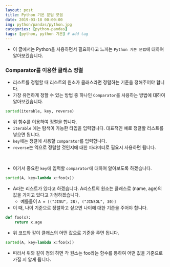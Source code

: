 ```yaml
---
layout: post
title: Python 기본 문법 모음
date: 2019-03-18 00:00:00
img: python/pandas/python.jpg
categories: [python-pandas] 
tags: [python, python 기본] # add tag
---
```


+ 이 글에서는 Python을 사용하면서 필요하다고 느끼는 `Python 기본 문법`에 대하여 알아보겠습니다.

### Comparator를 이용한 클래스 정렬

+ 리스트를 정렬할 때 리스트의 원소가 클래스라면 정렬하는 기준을 정해주어야 합니다.
+ 가장 유연하게 정할 수 있는 방법 중 하나인 `Comparator`를 사용하는 방법에 대하여 알아보겠습니다.

```python
sorted(iterable, key, reverse)
``` 

+ 위 함수를 이용하여 정렬을 합니다.
+ `iterable` 에는 탐색이 가능한 타입을 입력합니다. 대표적인 예로 정렬할 리스트를 넣으면 됩니다.
+ `key`에는 정렬에 사용할 `comparator`를 입력합니다.
+ `reverse`는 역으로 정렬할 것인지에 대한 파라미터로 필요시 사용하면 됩니다.

<br>

+ 여기서 중요한 `key`에 입력할 `comparator`에 대하여 알아보도록 하겠습니다.

```python
sorted(A, key=lambda x:foo(x))
```

+ A라는 리스트가 있다고 하겠습니다. A리스트의 원소는 클래스로 (name, age)의 값을 가지고 있다고 가정하겠습니다.
    + 예를들어 ``` A = [("JISU", 28), ("JINSOL", 30)] ```
+ 이 때, 나이 기준으로 정렬하고 싶으면 나이에 대한 기준을 주어야 합니다.

```python
def foo(x):
    return x.age
``` 

+ 위 코드와 같이 클래스의 어떤 값으로 기준을 주면 됩니다. 

```python
sorted(A, key=lambda x:foo(x))
```

+ 따라서 위와 같이 정의 하면 각 원소는 foo라는 함수를 통하여 어떤 값을 기준으로 가질 지 알게 됩니다.

